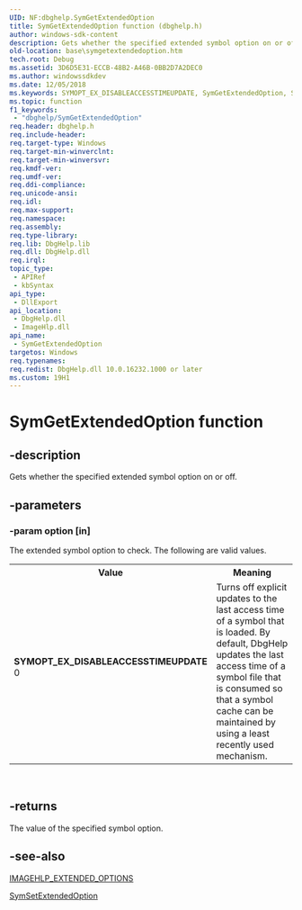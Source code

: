 ```yaml
---
UID: NF:dbghelp.SymGetExtendedOption
title: SymGetExtendedOption function (dbghelp.h)
author: windows-sdk-content
description: Gets whether the specified extended symbol option on or off.
old-location: base\symgetextendedoption.htm
tech.root: Debug
ms.assetid: 3D6D5E31-ECCB-48B2-A46B-0BB2D7A2DEC0
ms.author: windowssdkdev
ms.date: 12/05/2018
ms.keywords: SYMOPT_EX_DISABLEACCESSTIMEUPDATE, SymGetExtendedOption, SymGetExtendedOption function, base.symgetextendedoption, dbghelp/SymGetExtendedOption
ms.topic: function
f1_keywords: 
 - "dbghelp/SymGetExtendedOption"
req.header: dbghelp.h
req.include-header: 
req.target-type: Windows
req.target-min-winverclnt: 
req.target-min-winversvr: 
req.kmdf-ver: 
req.umdf-ver: 
req.ddi-compliance: 
req.unicode-ansi: 
req.idl: 
req.max-support: 
req.namespace: 
req.assembly: 
req.type-library: 
req.lib: DbgHelp.lib
req.dll: DbgHelp.dll
req.irql: 
topic_type:
 - APIRef
 - kbSyntax
api_type:
 - DllExport
api_location:
 - DbgHelp.dll
 - ImageHlp.dll
api_name:
 - SymGetExtendedOption
targetos: Windows
req.typenames: 
req.redist: DbgHelp.dll 10.0.16232.1000 or later
ms.custom: 19H1
---
```


# SymGetExtendedOption function


## -description


Gets whether the specified extended symbol option on or off.


## -parameters




### -param option [in]

The extended symbol option to check. The following are valid values.

<table>
<tr>
<th>Value</th>
<th>Meaning</th>
</tr>
<tr>
<td width="40%"><a id="SYMOPT_EX_DISABLEACCESSTIMEUPDATE"></a><a id="symopt_ex_disableaccesstimeupdate"></a><dl>
<dt><b>SYMOPT_EX_DISABLEACCESSTIMEUPDATE</b></dt>
<dt>0</dt>
</dl>
</td>
<td width="60%">
Turns off explicit updates to the last access time of a symbol that is loaded. By default, DbgHelp updates the last access time of a symbol file that is consumed so that a symbol cache can be maintained by using a least recently used mechanism.

</td>
</tr>
</table>
 


## -returns



The value of the specified symbol option.




## -see-also




<a href="https://docs.microsoft.com/windows/desktop/api/dbghelp/ne-dbghelp-imagehlp_extended_options">IMAGEHLP_EXTENDED_OPTIONS</a>



<a href="https://docs.microsoft.com/windows/desktop/api/dbghelp/nf-dbghelp-symsetextendedoption">SymSetExtendedOption</a>
 

 

